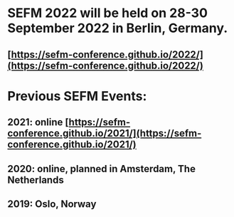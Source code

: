 # SEFM 2022 will be held on 28-30 September 2022 in Berlin, Germany.
## [https://sefm-conference.github.io/2022/](https://sefm-conference.github.io/2022/)
# Previous SEFM Events:
## 2021: online [https://sefm-conference.github.io/2021/](https://sefm-conference.github.io/2021/)
## 2020: online, planned in Amsterdam, The Netherlands []()
## 2019: Oslo, Norway []()
